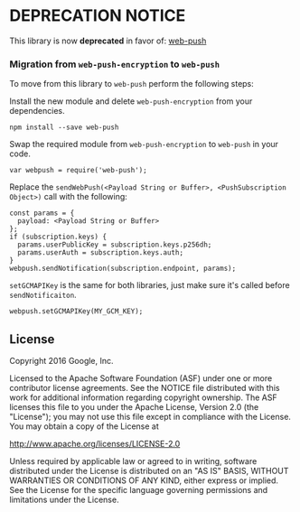 # DEPRECATION NOTICE

This library is now <strong>deprecated</strong> in favor of:
[web-push](https://github.com/web-push-libs/web-push)

### Migration from `web-push-encryption` to `web-push`

To move from this library to `web-push` perform the following steps:

Install the new module and delete `web-push-encryption` from your dependencies.

    npm install --save web-push

Swap the required module from `web-push-encryption` to `web-push` in your code.

    var webpush = require('web-push');

Replace the `sendWebPush(<Payload String or Buffer>, <PushSubscription Object>)` call with
the following:

    const params = {
      payload: <Payload String or Buffer>
    };
    if (subscription.keys) {
      params.userPublicKey = subscription.keys.p256dh;
      params.userAuth = subscription.keys.auth;
    }
    webpush.sendNotification(subscription.endpoint, params);

`setGCMAPIKey` is the same for both libraries, just make sure it's called
 before `sendNotificaiton`.

    webpush.setGCMAPIKey(MY_GCM_KEY);

License
-------

Copyright 2016 Google, Inc.

Licensed to the Apache Software Foundation (ASF) under one or more contributor
license agreements.  See the NOTICE file distributed with this work for
additional information regarding copyright ownership.  The ASF licenses this
file to you under the Apache License, Version 2.0 (the "License"); you may not
use this file except in compliance with the License.  You may obtain a copy of
the License at

  http://www.apache.org/licenses/LICENSE-2.0

Unless required by applicable law or agreed to in writing, software
distributed under the License is distributed on an "AS IS" BASIS, WITHOUT
WARRANTIES OR CONDITIONS OF ANY KIND, either express or implied.  See the
License for the specific language governing permissions and limitations under
the License.
